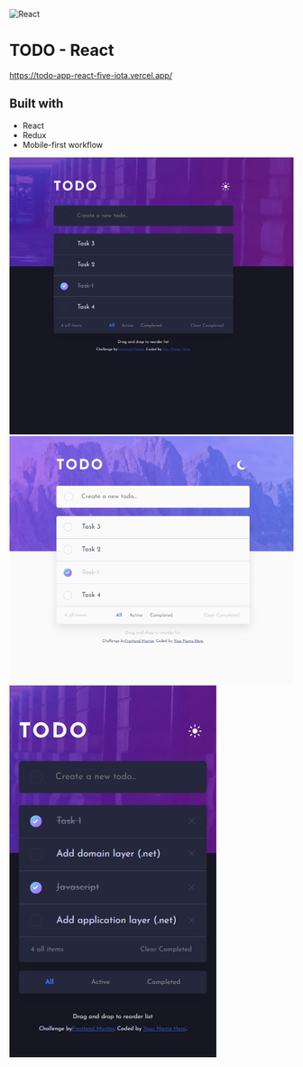 ![React](https://img.shields.io/badge/react-%2320232a.svg?style=for-the-badge&logo=react&logoColor=%2361DAFB)

# TODO - React 

https://todo-app-react-five-iota.vercel.app/

## Built with

- React 
- Redux
- Mobile-first workflow

![demo1](images/1.png)
![demo1](images/2.png)
![demo1](images/4.png)

